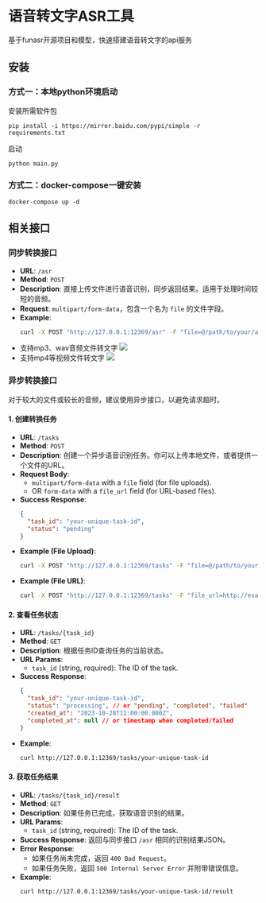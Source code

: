 # 语音转文字ASR工具

基于funasr开源项目和模型，快速搭建语音转文字的api服务

## 安装

### 方式一：本地python环境启动

安装所需软件包

``` 
pip install -i https://mirror.baidu.com/pypi/simple -r requirements.txt
```

启动

``` 
python main.py
```

### 方式二：docker-compose一键安装

```
docker-compose up -d
```

## 相关接口

### 同步转换接口

- **URL**: `/asr`
- **Method**: `POST`
- **Description**: 直接上传文件进行语音识别，同步返回结果。适用于处理时间较短的音频。
- **Request**: `multipart/form-data`，包含一个名为 `file` 的文件字段。
- **Example**:
  ```bash
  curl -X POST "http://127.0.0.1:12369/asr" -F "file=@/path/to/your/audio.mp3"
  ```
- 支持mp3、wav音频文件转文字
![](example.jpg)
- 支持mp4等视频文件转文字
![](example2.jpg)

### 异步转换接口

对于较大的文件或较长的音频，建议使用异步接口，以避免请求超时。

#### 1. 创建转换任务

- **URL**: `/tasks`
- **Method**: `POST`
- **Description**: 创建一个异步语音识别任务。你可以上传本地文件，或者提供一个文件的URL。
- **Request Body**:
  - `multipart/form-data` with a `file` field (for file uploads).
  - OR `form-data` with a `file_url` field (for URL-based files).
- **Success Response**:
  ```json
  {
    "task_id": "your-unique-task-id",
    "status": "pending"
  }
  ```
- **Example (File Upload)**:
  ```bash
  curl -X POST "http://127.0.0.1:12369/tasks" -F "file=@/path/to/your/audio.mp3"
  ```
- **Example (File URL)**:
  ```bash
  curl -X POST "http://127.0.0.1:12369/tasks" -F "file_url=http://example.com/audio.mp3"
  ```

#### 2. 查看任务状态

- **URL**: `/tasks/{task_id}`
- **Method**: `GET`
- **Description**: 根据任务ID查询任务的当前状态。
- **URL Params**:
  - `task_id` (string, required): The ID of the task.
- **Success Response**:
  ```json
  {
    "task_id": "your-unique-task-id",
    "status": "processing", // or "pending", "completed", "failed"
    "created_at": "2023-10-28T12:00:00.000Z",
    "completed_at": null // or timestamp when completed/failed
  }
  ```
- **Example**:
  ```bash
  curl http://127.0.0.1:12369/tasks/your-unique-task-id
  ```

#### 3. 获取任务结果

- **URL**: `/tasks/{task_id}/result`
- **Method**: `GET`
- **Description**: 如果任务已完成，获取语音识别的结果。
- **URL Params**:
  - `task_id` (string, required): The ID of the task.
- **Success Response**: 返回与同步接口 `/asr` 相同的识别结果JSON。
- **Error Response**:
  - 如果任务尚未完成，返回 `400 Bad Request`。
  - 如果任务失败，返回 `500 Internal Server Error` 并附带错误信息。
- **Example**:
  ```bash
  curl http://127.0.0.1:12369/tasks/your-unique-task-id/result
  ```
